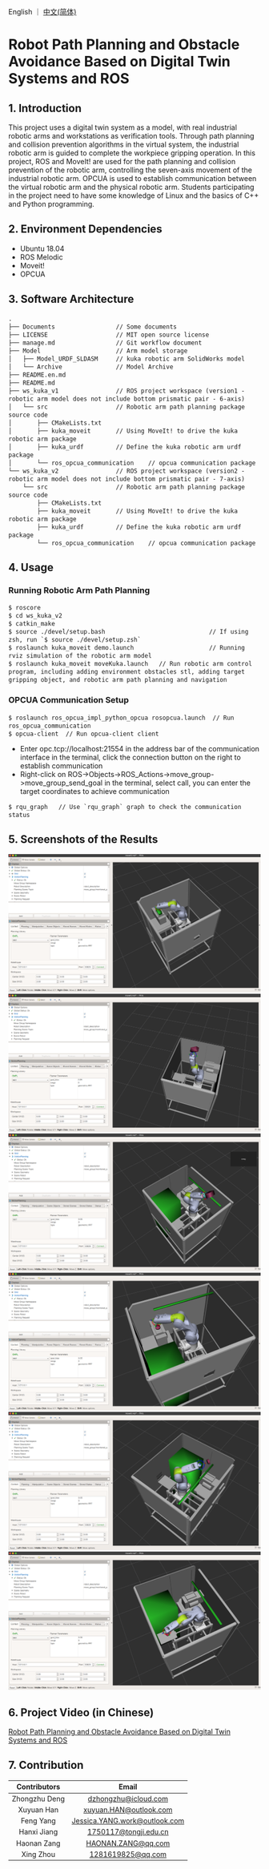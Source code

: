 English ｜ [中文(简体)](README-zh-CN.md)

# Robot Path Planning and Obstacle Avoidance Based on Digital Twin Systems and ROS

## 1. Introduction

This project uses a digital twin system as a model, with real industrial robotic arms and workstations as verification tools. Through path planning and collision prevention algorithms in the virtual system, the industrial robotic arm is guided to complete the workpiece gripping operation. In this project, ROS and MoveIt! are used for the path planning and collision prevention of the robotic arm, controlling the seven-axis movement of the industrial robotic arm. OPCUA is used to establish communication between the virtual robotic arm and the physical robotic arm. Students participating in the project need to have some knowledge of Linux and the basics of C++ and Python programming.

## 2. Environment Dependencies

- Ubuntu 18.04
- ROS Melodic
- Moveit!
- OPCUA

## 3. Software Architecture

```Shell
.
├── Documents                 // Some documents
├── LICENSE                   // MIT open source license
├── manage.md                 // Git workflow document
├── Model                     // Arm model storage
│   ├── Model_URDF_SLDASM     // kuka robotic arm SolidWorks model
│   └── Archive               // Model Archive
├── README.en.md
├── README.md
├── ws_kuka_v1                // ROS project workspace (version1 - robotic arm model does not include bottom prismatic pair - 6-axis)
│   └── src                   // Robotic arm path planning package source code
│       ├── CMakeLists.txt
│       ├── kuka_moveit       // Using MoveIt! to drive the kuka robotic arm package
│       ├── kuka_urdf         // Define the kuka robotic arm urdf package
│       └── ros_opcua_communication    // opcua communication package
└── ws_kuka_v2                // ROS project workspace (version2 - robotic arm model does not include bottom prismatic pair - 7-axis)
    └── src                   // Robotic arm path planning package source code
        ├── CMakeLists.txt
        ├── kuka_moveit       // Using MoveIt! to drive the kuka robotic arm package
        ├── kuka_urdf         // Define the kuka robotic arm urdf package
        └── ros_opcua_communication    // opcua communication package

```

## 4. Usage

### Running Robotic Arm Path Planning

```Shell
$ roscore
$ cd ws_kuka_v2
$ catkin_make
$ source ./devel/setup.bash                             // If using zsh, run `$ source ./devel/setup.zsh`
$ roslaunch kuka_moveit demo.launch                     // Running rviz simulation of the robotic arm model
$ roslaunch kuka_moveit moveKuka.launch   // Run robotic arm control program, including adding environment obstacles stl, adding target gripping object, and robotic arm path planning and navigation
```

### OPCUA Communication Setup

```Shell
$ roslaunch ros_opcua_impl_python_opcua rosopcua.launch  // Run ros_opcua_communication
$ opcua-client  // Run opcua-client client
```

- Enter opc.tcp://localhost:21554 in the address bar of the communication interface in the terminal, click the connection button on the right to establish communication
- Right-click on ROS->Objects->ROS_Actions->move_group->move_group_send_goal in the terminal, select call, you can enter the target coordinates to achieve communication

```Shell
$ rqu_graph   // Use `rqu_graph` graph to check the communication status
```

## 5. Screenshots of the Results

![Scene1 before box grabbing](./Documents/Pictures/1_box_catch.png)
![Scene1 after box grabbing](./Documents/Pictures/1_box_catched.png)
![Scene2 after box grabbing](./Documents/Pictures/2_box_catched.png)
![Scene3 before cylinder grabbing](./Documents/Pictures/3_cylinder_catch.png)
![Scene3 after cylinder grabbing](./Documents/Pictures/3_cylinder_catched.png)
![Scene3 after putting down the cylinder](./Documents/Pictures/3_cylinder_put.png)

## 6. Project Video (in Chinese)

[Robot Path Planning and Obstacle Avoidance Based on Digital Twin Systems and ROS](https://www.youtube.com/watch?v=7niT4ZsYazw)

## 7. Contribution

| Contributors |          Email          |
| :----: | :--------------------: |
|  Zhongzhu Deng |  dzhongzhu@icloud.com  |
|  Xuyuan Han | xuyuan.HAN@outlook.com |
|   Feng Yang | Jessica.YANG.work@outlook.com|
|  Hanxi Jiang| 1750117@tongji.edu.cn  |
|  Haonan Zang|  HAONAN.ZANG@qq.com    |
|   Xing Zhou |  1281619825@qq.com    |